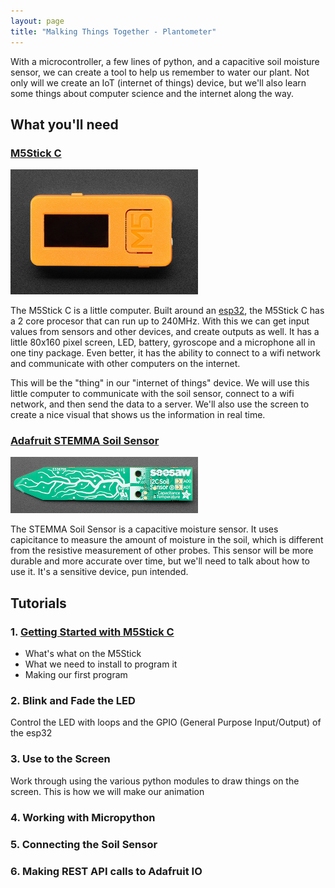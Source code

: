 ```yaml
---
layout: page
title: "Malking Things Together - Plantometer"
---
```


With a microcontroller, a few lines of python, and a capacitive soil moisture sensor, we can create a tool to help us remember to water our plant. Not only will we create an IoT (internet of things) device, but we'll also learn some things about computer science and the internet along the way.

## What you'll need

### [M5Stick C](https://m5stack.com/collections/m5-core/products/stick-c)

![M5Stick C](img/M5Stick.png)

The M5Stick C is a little computer. Built around an [esp32](http://esp32.net/), the M5Stick C has a 2 core procesor that can run up to 240MHz. With this we can get input values from sensors and other devices, and create outputs as well. It has a little 80x160 pixel screen, LED, battery, gyroscope and a microphone all in one tiny package. Even better, it has the ability to connect to a wifi network and communicate with other computers on the internet.

This will be the "thing" in our "internet of things" device. We will use this little computer to communicate with the soil sensor, connect to a wifi network, and then send the data to a server. We'll also use the screen to create a nice visual that shows us the information in real time.

### [Adafruit STEMMA Soil Sensor](https://www.adafruit.com/product/4026)

![Stemma soil sensor](img/stemmasoilsensor.png)

The STEMMA Soil Sensor is a capacitive moisture sensor. It uses capicitance to measure the amount of moisture in the soil, which is different from the resistive measurement of other probes. This sensor will be more durable and more accurate over time, but we'll need to talk about how to use it. It's a sensitive device, pun intended.

## Tutorials

### 1. [Getting Started with M5Stick C](tutorials/getting-started-m5stick/)

- What's what on the M5Stick
- What we need to install to program it
- Making our first program

### 2. Blink and Fade the LED

Control the LED with loops and the GPIO (General Purpose Input/Output) of the esp32

### 3. Use to the Screen

Work through using the various python modules to draw things on the screen. This is how we will make our animation

### 4. Working with Micropython

### 5. Connecting the Soil Sensor

### 6. Making REST API calls to Adafruit IO
